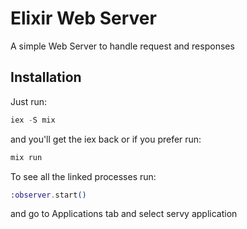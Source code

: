 # Elixir Web Server

A simple Web Server to handle request and responses

## Installation

Just run:

```elixir
iex -S mix
```

and you'll get the iex back or if you prefer run:

```elixir
mix run
```

To see all the linked processes run:

```elixir
:observer.start()
```

and go to Applications tab and select servy application
